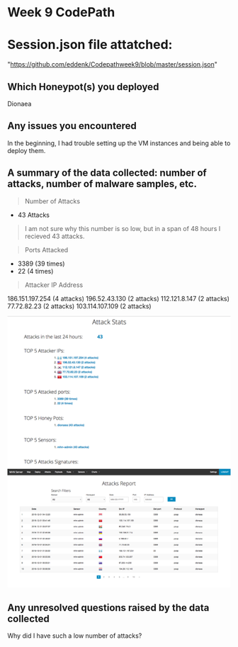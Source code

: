 # Week 9 CodePath 
# Session.json file attatched: 

"https://github.com/eddenk/Codepathweek9/blob/master/session.json"

## Which Honeypot(s) you deployed
Dionaea

## Any issues you encountered
In the beginning, I had trouble setting up the VM instances and being able to deploy them.

## A summary of the data collected: number of attacks, number of malware samples, etc.

> Number of Attacks 
- 43 Attacks 
> I am not sure why this number is so low, but in a span of 48 hours I recieved 43 attacks.


> Ports Attacked
- 3389 (39 times)
- 22 (4 times)


> Attacker IP Address

  186.151.197.254 (4 attacks)
  196.52.43.130 (2 attacks)
  112.121.8.147 (2 attacks)
  77.72.82.23 (2 attacks)
  103.114.107.109 (2 attacks)

<img src="https://github.com/eddenk/Codepathweek9/blob/master/Attacks.jpg" alt="Attacks" title="Attacks" />

<img src="https://github.com/eddenk/Codepathweek9/blob/master/Attack%20Report.jpg" alt="Attack Report" title="Attack Report" />

## Any unresolved questions raised by the data collected
Why did I have such a low number of attacks?

